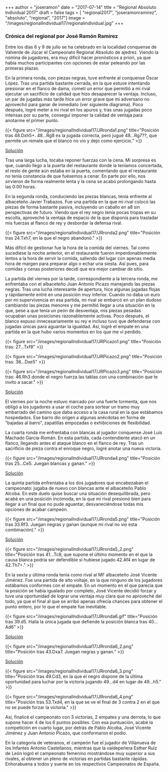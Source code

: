 +++
author = "joseramon"
date = "2017-07-14"
title = "Regional Absoluto Individual 2017"
draft = false
tags = [ "regional2017", "joseramonramirez", "absoluto", "regional", "2017"]
image = "/images/regionalIndividual17/regionalindividual.jpg"
+++

### Crónica del regional por José Ramón Ramírez

Entre los días 6 y 9 de julio se ha celebrado en la localidad conquense de Valverde de Júcar el Campeonato Regional Absoluto de ajedrez. Viendo la nómina de jugadores, era muy difícil hacer pronósticos a priori, ya que había muchos participantes con opciones de estar peleando por las primeras plazas.

En la primera ronda, con piezas negras, tuve enfrente al conquense Óscar López. Tras una partida bastante cerrada, en la que estuve intentando presionar en el flanco de dama, cometí un error que permitió a mi rival ejecutar un sacrificio de calidad que hizo desaparecer la ventaja. Incluso, un par de jugadas más tarde hice un error grave que mi adversario no aprovechó para ganar de inmediato (ver siguiente diagrama). Poco después, logré meter a mi rival en los apuros y, tras unas jugadas poco intensas por su parte, conseguí imponer la calidad de ventaja para anotarme el primer punto.

{{< figure src="/images/regionalIndividual17/JRronda1.png" title="Posición tras 48.Dxh5+. 48…Rg8 es la jugada correcta, pero jugué 48…Rg7??, que permite un remate que el blanco no vio y dejo como ejercicio." >}}

<a href="/images/regionalIndividual17/solucionJRronda1.gif" target="_blank">Solución</a> 

Tras una larga lucha, tocaba reponer fuerzas con la cena. Mi sorpresa es que, cuando llego a la puerta del restaurante donde la teníamos concertada, el resto de gente aún estaba en la puerta, comentando que el restaurante no tenía constancia de que fuésemos a cenar. En parte por ello, nos sirvieron de forma realmente lenta y la cena se acabó prolongando hasta las 0:00 horas.

En la segunda ronda, conduciendo las piezas blancas, tenía enfrente al albaceteño Javier Trabazos. Fue una partida en la que mi rival colocó las piezas de forma bastante pasiva, incluyendo un caballo en a8 sin perspectivas de futuro. Viendo que el rey negro tenía pocas tropas en su escolta, aproveché la ventaja de espacio de la que disponía para trasladar mis fuerzas al flanco de rey y desbordar la defensa rival.

{{< figure src="/images/regionalIndividual17/JRronda2.png" title="Posición tras 24.Txh7, en la que el negro abandonó." >}}

Más difícil de gestionar fue la hora de la comida del viernes. Tal como sucediese la noche anterior, en el restaurante fueron imperdonablemente lentos a la hora de servir la comida, saliendo del lugar con apenas media hora de margen para preparar algo o echar una siesta. Así pues, para comidas y cenas posteriores decidí que era mejor cambiar de sitio.

La partida del viernes por la tarde, correspondiente a la tercera ronda, me enfrentaba con el albaceteño Juan Antonio Picazo manejando las piezas negras. Tras una lucha interesante de apertura, hice algunas jugadas flojas y rápidamente entré en una posición muy inferior. Cuando no daba un euro por mi supervivencia en esa partida, mi rival se embarcó en un plan dudoso cambiando las piezas menores y me permitió llegar a una situación en la que, pese a que tenía un peón de desventaja, mis piezas pesadas ocupaban unas posiciones razonablemente activas. Poco después, el blanco expuso innecesariamente su rey e incluso tuvo que defenderse con jugadas únicas para aguantar la igualdad. Así, logré el empate en una partida en la que hubo varios momentos en los que me vi perdido.

{{< figure src="/images/regionalIndividual17/JRPicazo1.png" title="Posición tras: 27…Txf8" >}}

{{< figure src="/images/regionalIndividual17/JRPicazo2.png" title="Posición tras: 38…Dxe5" >}}

{{< figure src="/images/regionalIndividual17/JRPicazo3.png" title="Posición tras: 46.Rh3 donde el negro fuerza las tablas con una combinación que te invito a sacar." >}}

<a href="/images/regionalIndividual17/JRPicazo3.gif" target="_blank">Solución</a> 

El viernes por la noche estuvo marcado por una fuerte tormenta, que nos obligó a los jugadores a usar el coche para sortear un tramo muy embarrado del camino que daba acceso a la casa rural en la que estábamos hospedados. Ese barro dio origen a algunas anécdotas en forma de “bajadas al barro”, zapatillas empozadas o exhibiciones de flexibilidad.

La cuarta ronda me enfrentaba con blancas al jugador conquense José Luis Machado García-Román. En esta partida, cada contendiente atacó en un flanco, llegando antes el ataque blanco en el flanco de rey. Tras un sacrificio de pieza contra el enroque negro, logré anotar una nueva victoria.

{{< figure src="/images/regionalIndividual17/JRronda4.png" title="Posición tras 25…Ce5. Juegan blancas y ganan." >}}

<a href="/images/regionalIndividual17/JRronda4.gif" target="_blank">Solución</a> 

La quinta partida enfrentaba a los dos jugadores que encabezaban el campeonato: jugaba de nuevo con blancas ante el albaceteño Pablo Alcoba. En este duelo quise buscar una situación desequilibrada, pero acabé en una posición incómoda, en la que mi rival presionó bien para llegar a un final que no pude aguantar, desvaneciéndose todas mis opciones de acabar campeón.

{{< figure src="/images/regionalIndividual17/JRronda5.png" title="Posición tras 33.Rf3. Juegan negras y ganan (aunque mi rival no vio esta combinación)." >}}

<a href="/images/regionalIndividual17/JRronda5.gif" target="_blank">Solución</a> 

{{< figure src="/images/regionalIndividual17/JRronda5_2.png" title="Posición tras 41…Tc8, que supone el último momento en el que la causa blanca podría ser defendible si hubiese jugado 42.Af4 en lugar de 42.Th7+." >}}

En la sexta y última ronda tenía como rival al MF albaceteño José Vicente Jiménez. Fue una partida de alto voltaje, en la que ninguno de los jugadores estábamos conformes con el empate. En un momento en el que parecía que la posición se había igualado por completo, José Vicente decidió forzar y tuve una oportunidad de lograr una ventaja muy clara que no aproveché del todo, ya que el final al que se arribó apenas ofrecía chances para obtener el punto entero, por lo que el empate fue inevitable.

{{< figure src="/images/regionalIndividual17/JRronda6.gif" title="Posición tras 39.d5. Halla la única jugada que defiende la posición blanca tras 40…Ad6" >}}

<a href="/images/regionalIndividual17/solucionJRronda6.gif" target="_blank">Solución</a> 

{{< figure src="/images/regionalIndividual17/JRronda6_2.png" title="Posición tras 43.Dxa7. Juegan negras y ganan." >}}

<a href="/images/regionalIndividual17/JRronda6_2.gif" target="_blank">Solución</a> 

{{< figure src="/images/regionalIndividual17/JRronda6_3.png" title="Posición tras 49.Cd3, en la que el negro dispone de la última oportunidad para luchar por la victoria jugando 49…d4 en lugar de 49…h5." >}}

{{< figure src="/images/regionalIndividual17/JRronda6_4.png" title="Posición tras 53.Txd4, en la que se ve el final de 3 contra 2 en el que no se puede forzar la victoria." >}}

Así, finalicé el campeonato con 3 victorias, 2 empates y una derrota, lo que supone hacer 4 de los 6 puntos posibles. Con esa puntuación, acabé la competición en cuarto lugar, por detrás de Pablo Alcoba, José Vicente Jiménez y Juan Antonio Picazo, que conformaron el podio.

En la categoría de veteranos, el campeón fue el jugador de Villanueva de los Infantes Antonio Castellanos, mientras que la valdepeñera Esther Ruiz de León logró el campeonato femenino mostrándose muy superior a sus rivales, al obtener un pleno de victorias en partidas bastante rápidas. Enhorabuena a todos y suerte en los respectivos Campeonatos de España.

